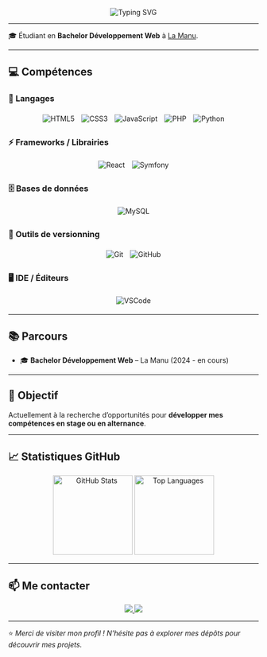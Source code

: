 <!-- Bannière d'intro -->
<p align="center">
  <img src="https://readme-typing-svg.herokuapp.com?font=Inter&weight=600&size=28&duration=3000&pause=800&color=007ACC&center=true&vCenter=true&width=600&lines=Bonjour+👋+Je+suis+Enzo+!;Développeur+Web/Data/IA+en+formation" alt="Typing SVG" />
</p>

---

🎓 Étudiant en **Bachelor Développement Web** à [La Manu](https://lamanu.fr/).

---

## 💻 Compétences

### 📝 Langages
<p align="center">
  <img src="https://img.shields.io/badge/HTML5-E34F26?style=for-the-badge&labelColor=black&logo=html5&logoColor=E34F26" alt="HTML5" style="margin:5px"/>
  <img src="https://img.shields.io/badge/CSS3-1572B6?style=for-the-badge&labelColor=black&logo=css3&logoColor=1572B6" alt="CSS3" style="margin:5px"/>
  <img src="https://img.shields.io/badge/JavaScript-F0DB4F?style=for-the-badge&labelColor=black&logo=javascript&logoColor=F0DB4F" alt="JavaScript" style="margin:5px"/>
  <img src="https://img.shields.io/badge/PHP-7a86b8?style=for-the-badge&labelColor=black&logo=php&logoColor=7a86b8" alt="PHP" style="margin:5px"/>
  <img src="https://img.shields.io/badge/Python-3776AB?style=for-the-badge&labelColor=black&logo=python&logoColor=3776AB" alt="Python" style="margin:5px"/>
</p>

### ⚡ Frameworks / Librairies
<p align="center">
  <img src="https://img.shields.io/badge/React-45d1fd?style=for-the-badge&labelColor=black&logo=react&logoColor=45d1fd" alt="React" style="margin:5px"/>
  <img src="https://img.shields.io/badge/Symfony-000000?style=for-the-badge&labelColor=black&logo=symfony&logoColor=ffffff" alt="Symfony" style="margin:5px"/>
</p>

### 🗄 Bases de données
<p align="center">
  <img src="https://img.shields.io/badge/MySQL-dd8a00?style=for-the-badge&labelColor=black&logo=mysql&logoColor=dd8a00" alt="MySQL" style="margin:5px"/>
</p>

### 🔧 Outils de versionning
<p align="center">
  <img src="https://img.shields.io/badge/Git-F05032?style=for-the-badge&labelColor=black&logo=git&logoColor=F05032" alt="Git" style="margin:5px"/>
  <img src="https://img.shields.io/badge/GitHub-181717?style=for-the-badge&labelColor=black&logo=github&logoColor=ffffff" alt="GitHub" style="margin:5px"/>
</p>

### 🖥 IDE / Éditeurs
<p align="center">
  <img src="https://img.shields.io/badge/VS_Code-007ACC?style=for-the-badge&labelColor=black&logo=visualstudiocode&logoColor=007ACC" alt="VSCode" style="margin:5px"/>
</p>

---

## 📚 Parcours

- 🎓 **Bachelor Développement Web** – La Manu (2024 - en cours)  

---

## 🎯 Objectif

Actuellement à la recherche d’opportunités pour **développer mes compétences en stage ou en alternance**.

---

## 📈 Statistiques GitHub

<p align="center">
  <img src="https://github-readme-stats.vercel.app/api?username=Boursier-Enzo&show_icons=true&theme=github_dark&hide_border=true&border_radius=10" height="160" alt="GitHub Stats"/>
  <img src="https://github-readme-stats.vercel.app/api/top-langs/?username=Boursier-Enzo&layout=compact&theme=github_dark&hide_border=true&border_radius=10" height="160" alt="Top Languages"/>
</p>

---

## 📫 Me contacter

<p align="center">
  <a href="https://www.linkedin.com/in/enzoboursier" target="_blank">
    <img src="https://img.shields.io/badge/LinkedIn-0077B5?style=for-the-badge&logo=linkedin&logoColor=white"/>
  </a>
  <a href="mailto:enzoboursier@outlook.fr">
    <img src="https://img.shields.io/badge/Email-D14836?style=for-the-badge&logo=gmail&logoColor=white"/>
  </a>
</p>

---

⭐ *Merci de visiter mon profil ! N’hésite pas à explorer mes dépôts pour découvrir mes projets.*
